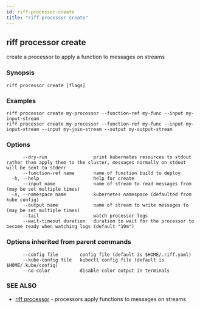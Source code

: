 ```yaml
---
id: riff-processor-create
title: "riff processor create"
---
```

## riff processor create

create a processor to apply a function to messages on streams

### Synopsis

<todo>

```
riff processor create [flags]
```

### Examples

```
riff processor create my-processor --function-ref my-func --input my-input-stream
riff processor create my-processor --function-ref my-func --input my-input-stream --input my-join-stream --output my-output-stream
```

### Options

```
      --dry-run                 print kubernetes resources to stdout rather than apply them to the cluster, messages normally on stdout will be sent to stderr
      --function-ref name       name of function build to deploy
  -h, --help                    help for create
      --input name              name of stream to read messages from (may be set multiple times)
  -n, --namespace name          kubernetes namespace (defaulted from kube config)
      --output name             name of stream to write messages to (may be set multiple times)
      --tail                    watch processor logs
      --wait-timeout duration   duration to wait for the processor to become ready when watching logs (default "10m")
```

### Options inherited from parent commands

```
      --config file        config file (default is $HOME/.riff.yaml)
      --kube-config file   kubectl config file (default is $HOME/.kube/config)
      --no-color           disable color output in terminals
```

### SEE ALSO

* [riff processor](riff_processor.md)	 - processors apply functions to messages on streams

